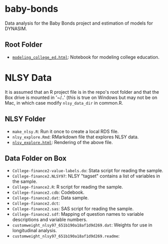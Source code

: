 # baby-bonds
Data analysis for the Baby Bonds project and estimation of models for DYNASIM.

## Root Folder
* [`modeling_college_ed.html`](modeling_college_ed.html): Notebook for modeling college education.


# NLSY Data
It is assumed that an R project file is in the repo's root folder and that the Box drive is mounted in '~/..' (this is true on Windows but may not be on Mac, in which case modify `nlsy_data_dir` in common.R.

## NLSY Folder

* `make_nlsy.R`: Run it once to create a local RDS file.
* `nlsy_explore.Rmd`: RMarkdown file that explores NLSY data.
* [`nlsy_explore.html`](NLSY/nlsy_explore.html): Rendering of the above file.

## Data Folder on Box
* `College-finance2-value-labels.do`: Stata script for reading the sample.
* `College-finance2.NLSY97`: NLSY "tagset" contains a list of variables in the sample.
* `College-finance2.R`: R script for reading the sample.
* `College-finance2.cdb`: Codebook.
* `College-finance2.dat`: Data sample.
* `College-finance2.dct`: 
* `College-finance2.sas`: SAS script for reading the sample.
* `College-finance2.sdf`: Mapping of question names to variable descriptions and variable numbers.
* `customweight_nlsy97_651b190a18af1d9d269.dat`: Weights for use in longitudinal analysis.
* `customweight_nlsy97_651b190a18af1d9d269.readme`: 
